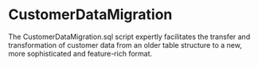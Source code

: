 # CustomerDataMigration
The CustomerDataMigration.sql script expertly facilitates the transfer and transformation of customer data from an older table structure to a new, more sophisticated and feature-rich format.
